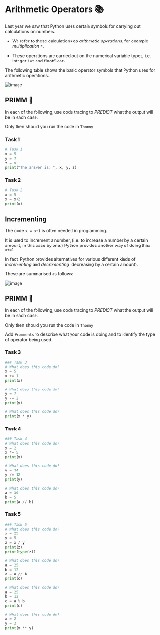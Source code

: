# Arithmetic Operators 📚

Last year we saw that Python uses certain symbols for carrying out calculations on numbers. 

- We refer to these calculations as _arithmetic operations_, for example _multiplication_ `*`. 

- These operations are carried out on the numerical variable types, i.e. integer ``int`` and float``float``.

The following table shows the basic operator symbols that Python uses for arithmetic operations.

![image](https://github.com/user-attachments/assets/703060fd-3c64-48c8-bd12-1259e9a5df69)

## PRIMM 📝
In each of the following, use code tracing to *PREDICT* what the output will be in each case. 

Only then should you run the code in ``Thonny``

### Task 1
````python
# Task 1
x = 5
y = 7
z = 9
print("The answer is: ", x, y, z)
````

### Task 2
````python
# Task 2
x = 5
x = x+2
print(x)
````
## Incrementing
The code ``x = x+1`` is often needed in programming. 

It is used to increment a number, (i.e. to increase a number by a certain amount, in this case by one.) Python provides another way of doing this: 
``x+=1``

In fact, Python provides alternatives for various different kinds of *incrementing* and *decrementing* (decreasing by a certain amount). 

These are summarised as follows:

![image](https://github.com/user-attachments/assets/e90636a0-f510-48f5-a6c9-46e7b54f3311)



## PRIMM 📝
In each of the following, use code tracing to *PREDICT* what the output will be in each case. 

Only then should you run the code in ``Thonny``

Add ``#comments`` to describe what your code is doing and to identify the type of operator being used.

### Task 3
````python
### Task 3
# What does this code do?
x = 5
x += 1
print(x) 

# What does this code do?
y = 7
y -= 2
print(y)

# What does this code do?
print(x * y) 
````
### Task 4
````python
### Task 4
# What does this code do?
x = 2
x *= 5
print(x) 

# What does this code do?
y = 24
y /= 12
print(y)

# What does this code do?
a = 36
b = 5
print(a // b) 
````
### Task 5

````python
### Task 5
# What does this code do?
x = 25
y = 5
z = x / y
print(z) 
print(type(z))

# What does this code do?
a = 25
b = 12
c = a // b
print(c)

# What does this code do?
a = 25
b = 12
c = a % b
print(c)

# What does this code do?
x = 2
y = 3
print(x ** y) 
````



